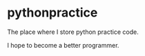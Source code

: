 # pythonpractice

The place where I store python practice code.

I hope to become a better programmer.
